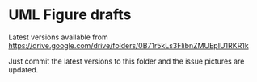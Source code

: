 # UML Figure drafts

Latest versions available from
https://drive.google.com/drive/folders/0B71r5kLs3FlibnZMUEpIU1RKR1k

Just commit the latest versions to this folder and the issue pictures are updated.
